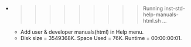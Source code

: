 * >>>>>>>>> Running inst-std-help-manuals-html.sh ...
  * Add user & developer manuals(html) in Help menu.
  * Disk size = 3549368K. Space Used = 76K. Runtime = 00:00:00:01.
